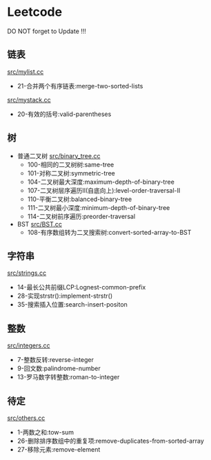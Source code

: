 # Leetcode

DO NOT forget to Update !!!

## 链表

[src/mylist.cc](src/mylist.cc)  
* 21-合并两个有序链表:merge-two-sorted-lists

[src/mystack.cc](src/mystack.cc)  
* 20-有效的括号:valid-parentheses

## 树

* 普通二叉树 [src/binary_tree.cc](src/binary_tree.cc)
    + 100-相同的二叉树树:same-tree
    + 101-对称二叉树:symmetric-tree
    + 104-二叉树最大深度:maximum-depth-of-binary-tree
    + 107-二叉树层序遍历II(自底向上):level-order-traversal-II
    + 110-平衡二叉树:balanced-binary-tree
    + 111-二叉树最小深度:minimum-depth-of-binary-tree
    + 114-二叉树前序遍历:preorder-traversal
* BST [src/BST.cc](src/BST.cc)
    + 108-有序数组转为二叉搜索树:convert-sorted-array-to-BST

## 字符串

[src/strings.cc](src/strings.cc)

* 14-最长公共前缀LCP:Lognest-common-prefix
* 28-实现strstr():implement-strstr()
* 35-搜索插入位置:search-insert-positon

## 整数

[src/integers.cc](src/integers.cc)

* 7-整数反转:reverse-integer
* 9-回文数:palindrome-number
* 13-罗马数字转整数:roman-to-integer

## 待定

[src/others.cc](src/others.cc)
* 1-两数之和:tow-sum
* 26-删除排序数组中的重复项:remove-duplicates-from-sorted-array
* 27-移除元素:remove-element
